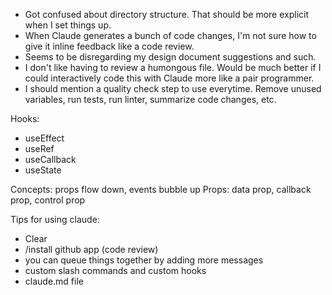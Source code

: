 - Got confused about directory structure. That should be more explicit when I set things up.
- When Claude generates a bunch of code changes, I'm not sure how to give it inline feedback like a code review.
- Seems to be disregarding my design document suggestions and such.
- I don't like having to review a humongous file. Would be much better if I could interactively code this with Claude more like a pair programmer.
- I should mention a quality check step to use everytime. Remove unused variables, run tests, run linter, summarize code changes, etc.

Hooks:

- useEffect
- useRef
- useCallback
- useState

Concepts: props flow down, events bubble up
Props: data prop, callback prop, control prop

Tips for using claude:

- Clear
- /install github app (code review)
- you can queue things together by adding more messages
- custom slash commands and custom hooks
- claude.md file
